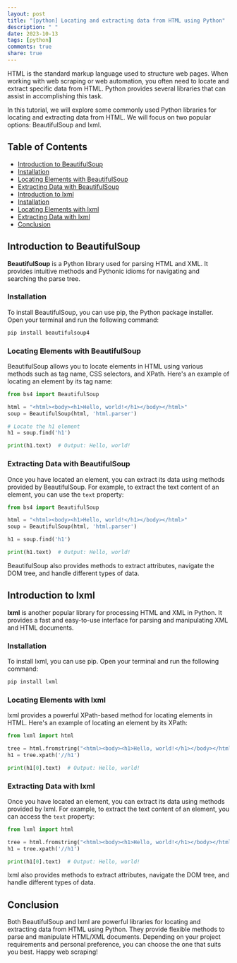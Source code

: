 ```yaml
---
layout: post
title: "[python] Locating and extracting data from HTML using Python"
description: " "
date: 2023-10-13
tags: [python]
comments: true
share: true
---
```


HTML is the standard markup language used to structure web pages. When working with web scraping or web automation, you often need to locate and extract specific data from HTML. Python provides several libraries that can assist in accomplishing this task.

In this tutorial, we will explore some commonly used Python libraries for locating and extracting data from HTML. We will focus on two popular options: BeautifulSoup and lxml.

## Table of Contents
- [Introduction to BeautifulSoup](#introduction-to-beautifulsoup)
- [Installation](#installation)
- [Locating Elements with BeautifulSoup](#locating-elements-with-beautifulsoup)
- [Extracting Data with BeautifulSoup](#extracting-data-with-beautifulsoup)
- [Introduction to lxml](#introduction-to-lxml)
- [Installation](#installation)
- [Locating Elements with lxml](#locating-elements-with-lxml)
- [Extracting Data with lxml](#extracting-data-with-lxml)
- [Conclusion](#conclusion)

## Introduction to BeautifulSoup

**BeautifulSoup** is a Python library used for parsing HTML and XML. It provides intuitive methods and Pythonic idioms for navigating and searching the parse tree.

### Installation

To install BeautifulSoup, you can use pip, the Python package installer. Open your terminal and run the following command:

```python
pip install beautifulsoup4
```

### Locating Elements with BeautifulSoup

BeautifulSoup allows you to locate elements in HTML using various methods such as tag name, CSS selectors, and XPath. Here's an example of locating an element by its tag name:

```python
from bs4 import BeautifulSoup

html = "<html><body><h1>Hello, world!</h1></body></html>"
soup = BeautifulSoup(html, 'html.parser')

# Locate the h1 element
h1 = soup.find('h1')

print(h1.text)  # Output: Hello, world!
```

### Extracting Data with BeautifulSoup

Once you have located an element, you can extract its data using methods provided by BeautifulSoup. For example, to extract the text content of an element, you can use the `text` property:

```python
from bs4 import BeautifulSoup

html = "<html><body><h1>Hello, world!</h1></body></html>"
soup = BeautifulSoup(html, 'html.parser')

h1 = soup.find('h1')

print(h1.text)  # Output: Hello, world!
```

BeautifulSoup also provides methods to extract attributes, navigate the DOM tree, and handle different types of data.

## Introduction to lxml

**lxml** is another popular library for processing HTML and XML in Python. It provides a fast and easy-to-use interface for parsing and manipulating XML and HTML documents.

### Installation

To install lxml, you can use pip. Open your terminal and run the following command:

```python
pip install lxml
```

### Locating Elements with lxml

lxml provides a powerful XPath-based method for locating elements in HTML. Here's an example of locating an element by its XPath:

```python
from lxml import html

tree = html.fromstring("<html><body><h1>Hello, world!</h1></body></html>")
h1 = tree.xpath('//h1')

print(h1[0].text)  # Output: Hello, world!
```

### Extracting Data with lxml

Once you have located an element, you can extract its data using methods provided by lxml. For example, to extract the text content of an element, you can access the `text` property:

```python
from lxml import html

tree = html.fromstring("<html><body><h1>Hello, world!</h1></body></html>")
h1 = tree.xpath('//h1')

print(h1[0].text)  # Output: Hello, world!
```

lxml also provides methods to extract attributes, navigate the DOM tree, and handle different types of data.

## Conclusion

Both BeautifulSoup and lxml are powerful libraries for locating and extracting data from HTML using Python. They provide flexible methods to parse and manipulate HTML/XML documents. Depending on your project requirements and personal preference, you can choose the one that suits you best. Happy web scraping!